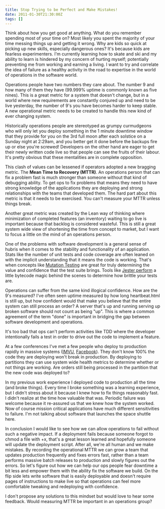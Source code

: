 ```yaml
---
title: Stop Trying to be Perfect and Make Mistakes!
date: 2011-01-30T21:30:00Z
tags: []
---
```



Think about how you get good at anything. What do you remember spending most of your time on? Most likely you spent the majority of your time messing things up and getting it wrong. Why are kids so quick at picking up new skills, especially dangerous ones? It's because kids are fearless experimenters. I'm currently learning how to skate and ski and my ability to learn is hindered by my concern of hurting myself; potentially preventing me from working and earning a living. I want to try and correlate the idea of failure as a healthy activity in the road to expertise in the world of operations in the software world.

Operations people have two numbers they care about. The number 9 and how many of them they have (99.999% uptime is commonly known as five nines). This is a great metric for a system that doesn't change, but in a world where new requirements are constantly conjured up and need to be live yesterday, the number of 9's you have becomes harder to keep stable. A new operational metric needs to be created to handle this new kind of ever changing system.

Historically operations people are stereotyped as grumpy curmudgeons who will only let you deploy something in the 1 minute downtime window that they provide for you on the 3rd full moon after each solstice on a Sunday night at 2:29am, and you better get it done before the backups fire up or else you're screwed! Developers on the other hand are eager to get their newly written code live so that people can see the fruits of their labour. It's pretty obvious that these mentalities are in complete opposition.

This clash of values can be lessened if operators adopted a new bragging metric. The **Mean Time to Recovery (MTTR)**. An operations person that can fix a problem fast is much stronger than someone without that kind of debugging ability. To get ops to fix problems that means they need to have strong knowledge of the applications they are deploying and strong relationships with the teams that developed them. The hard part about this metric is that it needs to be exercised. You can't measure your MTTR unless things break. 

Another great metric was created by the Lean way of thinking where minimization of completed features (an inventory) waiting to go live is important because that backlog is considered wasteful. This is still a great system wide view of shortening the time from concept to market, but I want to focus a little on the mind of an operations person. 

One of the problems with software development is a general sense of hubris when it comes to the stability and functionality of an application. Stats like the number of unit tests and code coverage are often leaned on with the implicit understanding that it means the code is working. That's when concepts like [Mutation Testing](http://en.wikipedia.org/wiki/Mutation_testing) are great for truly determining the value and confidence that the test suite brings. Tools like [Jester perform](http://jester.sourceforge.net/) a little bytecode magic behind the scenes to determine how brittle your tests are.

Operations can suffer from the same kind illogical confidence. How are the 9's measured? I've often seen uptime measured by how long heartbeat.html is still up, but how confident would that make you believe that the entire system can still process an order? A server that's up and running serving up broken software should not count as being "up". This is where a common agreement of the term "done" is important in bridging the gap between software development and operations. 

It's too bad that ops can't perform activities like TDD where the developer intentionally fails a test in order to drive out the code to implement a feature.

At a few conferences I've met a few people who deploy to production rapidly in massive systems ([IMVU](http://engineering.imvu.com/2010/04/09/imvus-approach-to-integrating-quality-assurance-with-continuous-deployment/), [Facebook](http://glinden.blogspot.com/2009/11/continuous-deployment-at-facebook.html)). They don't know 100% the code they are deploying won't break in production. By deploying to partitions they can use system wide health metrics to determine whether or not things are working. Are orders still being processed in the partition that the new code was deployed to?

In my previous work experience I deployed code to production all the time (and broke things). Every time I broke something was a learning experience, but I didn't stress about it because I knew how to fix things reasonably fast. I didn't realize at the time how valuable that was. Periodic failure was welcome because it re-assured us that we knew how the system worked. Now of course mission critical applications have much different sensitivities to failure. I'm not talking about software that launches the space shuttle here.

In conclusion I would like to see how we can allow operations to fail without such a negative impact. If a deployment fails because someone forgot to chmod a file with +x, that's a great lesson learned and hopefully someone will update the deployment script. After all, we're all human and we make mistakes. By recording the operational MTTR we can grow a team that updates production frequently and fixes errors fast, rather than a team performs massive batch releases to production and slowly figures out the errors. So let's figure out how we can help our ops people fear downtime a bit less and empower them with the ability fix the software we build. On the flip side lets write software that is easily deployable and doesn't require pages of instructions to make live so that operations can feel more comfortable tweaking and redeploying with confidence.

I don't propose any solutions to this mindset but would love to hear some feedback. Would measuring MTTR be important in an operations group?


